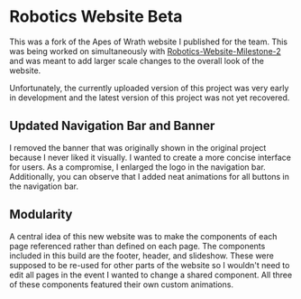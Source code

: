 # Robotics Website Beta
This was a fork of the Apes of Wrath website I published for the team. This was being worked on simultaneously with [Robotics-Website-Milestone-2](https://github.com/CKhamis/Robotics-Website-Milestone-2) and was meant to add larger scale changes to the overall look of the website.

Unfortunately, the currently uploaded version of this project was very early in development and the latest version of this project was not yet recovered.

## Updated Navigation Bar and Banner
I removed the banner that was originally shown in the original project because I never liked it visually. I wanted to create a more concise interface for users. As a compromise, I enlarged the logo in the navigation bar. Additionally, you can observe that I added neat animations for all buttons in the navigation bar.

## Modularity
A central idea of this new website was to make the components of each page referenced rather than defined on each page. The components included in this build are the footer, header, and slideshow. These were supposed to be re-used for other parts of the website so I wouldn't need to edit all pages in the event I wanted to change a shared component. All three of these components featured their own custom animations.